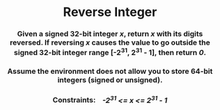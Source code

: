 <div align = "center">

# Reverse Integer

</div>

<div align = "center">

<h3>Given a signed 32-bit integer <em>x</em>, return <em>x</em> with its digits reversed. If reversing <em>x</em> causes the value to go outside the signed 32-bit integer range [-2<sup>31</sup>, 2<sup>31</sup> - 1], then return <em>0</em>.</h3>

<h3>Assume the environment does not allow you to store 64-bit integers (signed or unsigned).</h3>

<h3>Constraints: &nbsp;&nbsp; <em>-2<sup>31</sup> <= x <= 2<sup>31</sup> - 1</em></h3>

</div>
